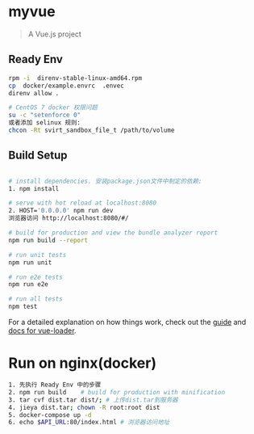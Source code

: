 # myvue
> A Vue.js project

## Ready Env
``` bash
rpm -i  direnv-stable-linux-amd64.rpm
cp  docker/example.envrc  .envec
direnv allow .

# CentOS 7 docker 权限问题
su -c "setenforce 0"
或者添加 selinux 规则:
chcon -Rt svirt_sandbox_file_t /path/to/volume
```

## Build Setup
``` bash

# install dependencies. 安装package.json文件中制定的依赖:
1. npm install

# serve with hot reload at localhost:8080
2. HOST='0.0.0.0' npm run dev
浏览器访问 http://localhost:8080/#/

# build for production and view the bundle analyzer report
npm run build --report

# run unit tests
npm run unit

# run e2e tests
npm run e2e

# run all tests
npm test
```

For a detailed explanation on how things work, check out the [guide](http://vuejs-templates.github.io/webpack/) and [docs for vue-loader](http://vuejs.github.io/vue-loader).

# Run on nginx(docker)
``` bash
1. 先执行 Ready Env 中的步骤
2. npm run build    # build for production with minification
3. tar cvf dist.tar dist/; # 上传dist.tar到服务器
4. jieya dist.tar; chown -R root:root dist
5. docker-compose up -d
6. echo $API_URL:80/index.html # 浏览器访问地址
```
